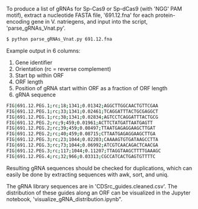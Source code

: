 To produce a list of gRNAs for Sp-Cas9 or Sp-dCas9 (with 'NGG' PAM motif), extract a nucleotide FASTA file, '691.12.fna' for each protein-encoding gene in V. natriegens, and input into the script, 'parse_gRNAs_Vnat.py'.

```bash
$ python parse_gRNAs_Vnat.py 691.12.fna
```

Example output in 6 columns:
1. Gene identifier
2. Orientation (rc = reverse complement)
3. Start bp within ORF 
4. ORF length
5. Position of gRNA start within ORF as a fraction of ORF length
6. gRNA sequence

```bash
FIG|691.12.PEG.1;rc;18;1341;0.01342;AGGCTTGGCAACTGTTCGAA
FIG|691.12.PEG.1;rc;33;1341;0.02461;TCAGGATTTACTGCGAGGCT
FIG|691.12.PEG.1;rc;38;1341;0.02834;AGTCCTCAGGATTTACTGCG
FIG|691.12.PEG.2;rc;9;459;0.01961;ACTTCTATGATTAATGAGTT
FIG|691.12.PEG.2;rc;39;459;0.08497;TTAATGAGAGGAAGCTTGAT
FIG|691.12.PEG.2;rc;40;459;0.08715;CTTAATGAGAGGAAGCTTGA
FIG|691.12.PEG.3;rc;23;1044;0.02203;CAAAAGTGTGATAAGCCTTA
FIG|691.12.PEG.3;rc;73;1044;0.06992;ATCGTCAACAGACTCAACGA
FIG|691.12.PEG.3;rc;117;1044;0.11207;TTAGGTAAGCTTTTGAAAGC
FIG|691.12.PEG.4;rc;32;966;0.03313;CGCCATCACTGAGTGTTTTC
```

Resulting gRNA sequences should be checked for duplications, which can easily be done by extracting sequences with awk, sort, and uniq.

The gRNA library sequences are in 'CDSrc_guides.cleaned.csv'. The distribution of these guides along an ORF can be visualized in the Jupyter notebook, 'visualize_gRNA_distribution.ipynb". 

